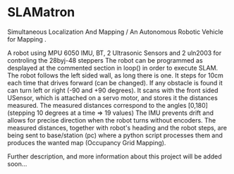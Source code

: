 # SLAMatron
Simultaneous Localization And Mapping  / An Autonomous Robotic Vehicle for Mapping .


A robot using MPU 6050 IMU, BT, 2 Ultrasonic Sensors and 2 uln2003 for controling the 28byj-48 steppers
The robot can be programmed as desplayed at the commented section in loop() in order to execute SLAM.
The robot follows the left sided wall, as long there is one. It steps for 10cm each time that drives forward (can be changed).
If any obstacle is found it can turn left or right (-90 and +90 degrees). 
It scans with the front sided USensor, which is attached on a servo motor, and stores it the distances measured. 
The measured distances correspond to the  angles [0,180] (stepping 10 degrees at a time => 19 values)
The IMU prevents drift and allows for precise direction when the robot turns without encoders. 
The measured distances, together with robot's heading and the robot steps, are being sent to base/station (pc)
where a python script processes them and produces the wanted map (Occupancy Grid Mapping).

Further description, and more information about this project will be added soon...
